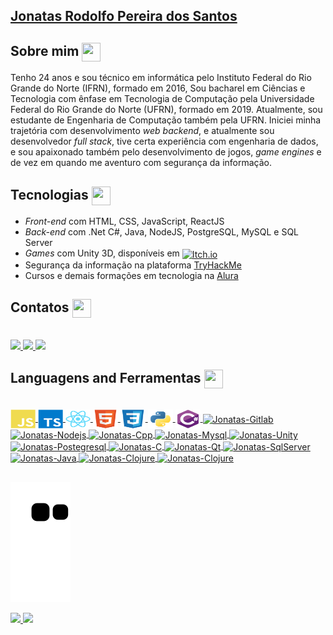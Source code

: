 ## <a href="https://www.linkedin.com/in/jonatas-rodolfo-santos/"> Jonatas Rodolfo Pereira dos Santos </a>
 
## Sobre mim <img align="center" height="30" width="30" src="https://user-images.githubusercontent.com/40967087/153697119-b5971800-f0ff-4761-bdb6-1e31436199b0.png" target="_blank"/>

Tenho 24 anos e sou técnico em informática pelo Instituto Federal do Rio Grande do Norte (IFRN), formado em 2016, Sou bacharel em Ciências e Tecnologia com ênfase em Tecnologia de Computação pela Universidade Federal do Rio Grande do Norte (UFRN), formado em 2019. Atualmente, sou estudante de Engenharia de Computação também pela UFRN. 
Iniciei minha trajetória com desenvolvimento <i>web backend</i>, e atualmente sou desenvolvedor <i>full stack</i>, tive certa experiência com engenharia de dados, e sou apaixonado também pelo desenvolvimento de jogos, <i>game engines</i> e de vez em quando me aventuro com segurança da informação.

## Tecnologias <img align="center" height="30" width="30" src="https://user-images.githubusercontent.com/40967087/153697292-cbd65158-6e30-4bf0-a42e-2ce35aa6002e.png" target="_blank"/>
- <i>Front-end</i> com HTML, CSS, JavaScript, ReactJS
- <i>Back-end</i> com .Net C#, Java, NodeJS, PostgreSQL, MySQL e SQL Server
- <i>Games</i> com Unity 3D, disponíveis em <a href="https://rodolfostark.itch.io/"><img align="center" alt="Itch.io" src="https://img.shields.io/badge/Itch-%23FF0B34.svg?style=flat&logo=Itch.io&logoColor=white"/></a>
- Segurança da informação na plataforma <a href="https://tryhackme.com/p/rodolfostark">TryHackMe</a>
- Cursos e demais formações em tecnologia na <a href="https://cursos.alura.com.br/user/rodolfojonatas">Alura</a>

## Contatos <img align="center" height="30" width="30" src="https://user-images.githubusercontent.com/40967087/153697414-c8c405a7-de48-4a3d-8262-bc4cb89055ee.png" target="_blank"/>
<div style="display: inline_block"><br>
 <a href="https://www.linkedin.com/in/jonatas-rodolfo-santos/">
  <img src="https://img.shields.io/badge/LinkedIn-0077B5?style=for-the-badge&logo=linkedin&logoColor=white" target="_blank">
 </a>
 <a href="https://medium.com/@jonatas.santos.700">
  <img src="https://img.shields.io/badge/Medium-12100E?style=for-the-badge&logo=medium&logoColor=white" target="_blank">
 </a>
 <a href="mailto:rodolfojonatas@live.com">
  <img src="https://img.shields.io/badge/Microsoft_Outlook-0078D4?style=for-the-badge&logo=microsoft-outlook&logoColor=white" target="_blank">
 </a>
</div>

## Languagens and Ferramentas <img align="center" height="30" width="30" src="https://user-images.githubusercontent.com/40967087/153697492-4b6e2564-b2e4-48ec-92e6-54e3fce1d628.png" target="_blank"/>

<div style="display: inline_block"><br>
  <a href="https://github.com/rodolfostark">
  <img align="center" alt="Jonatas-Js" height="30" width="40" src="https://raw.githubusercontent.com/devicons/devicon/master/icons/javascript/javascript-plain.svg" target="_blank">
  <img align="center" alt="Jonatas-Ts" height="30" width="40" src="https://raw.githubusercontent.com/devicons/devicon/master/icons/typescript/typescript-plain.svg" target="_blank">
  <img align="center" alt="Jonatas-React" height="30" width="40" src="https://raw.githubusercontent.com/devicons/devicon/master/icons/react/react-original.svg" target="_blank">
  <img align="center" alt="Jonatas-HTML" height="30" width="40" src="https://raw.githubusercontent.com/devicons/devicon/master/icons/html5/html5-original.svg" target="_blank">
  <img align="center" alt="Jonatas-CSS" height="30" width="40" src="https://raw.githubusercontent.com/devicons/devicon/master/icons/css3/css3-original.svg" target="_blank">
  <img align="center" alt="Jonatas-Python" height="30" width="40" src="https://raw.githubusercontent.com/devicons/devicon/master/icons/python/python-original.svg" target="_blank">
  <img align="center" alt="Jonatas-Csharp" height="30" width="40" src="https://raw.githubusercontent.com/devicons/devicon/master/icons/csharp/csharp-original.svg" target="_blank">
  <img align="center" alt="Jonatas-Gitlab" height="30" width="40" src="https://cdn.jsdelivr.net/gh/devicons/devicon/icons/gitlab/gitlab-plain.svg" target="_blank">
  <img align="center" alt="Jonatas-Nodejs" height="30" width="40" src="https://cdn.jsdelivr.net/gh/devicons/devicon/icons/nodejs/nodejs-original.svg" target="_blank">
  <img align="center" alt="Jonatas-Cpp" height="30" width="40" src="https://cdn.jsdelivr.net/gh/devicons/devicon/icons/cplusplus/cplusplus-original.svg" target="_blank">
  <img align="center" alt="Jonatas-Mysql" height="30" width="40" src="https://cdn.jsdelivr.net/gh/devicons/devicon/icons/mysql/mysql-original.svg" target="_blank">
  <img align="center" alt="Jonatas-Unity" height="30" width="40" src="https://cdn.jsdelivr.net/gh/devicons/devicon/icons/unity/unity-original.svg" target="_blank">
  <img align="center" alt="Jonatas-Postegresql" height="30" width="40" src="https://cdn.jsdelivr.net/gh/devicons/devicon/icons/postgresql/postgresql-original.svg" target="_blank">
 <img align="center" alt="Jonatas-C" height="30" width="40" src="https://cdn.jsdelivr.net/gh/devicons/devicon/icons/c/c-original.svg" target="_blank">
 <img align="center" alt="Jonatas-Qt" height="30" width="40" src="https://cdn.jsdelivr.net/gh/devicons/devicon/icons/qt/qt-original.svg" target="_blank">
 <img align="center" alt="Jonatas-SqlServer" height="30" width="40" src="https://cdn.jsdelivr.net/gh/devicons/devicon/icons/microsoftsqlserver/microsoftsqlserver-plain.svg" target="_blank">
 <img align="center" alt="Jonatas-Java" height="30" width="40" src="https://cdn.jsdelivr.net/gh/devicons/devicon/icons/java/java-original.svg" target="_blank">
 <img align="center" alt="Jonatas-Clojure" height="30" width="40" src="https://cdn.jsdelivr.net/gh/devicons/devicon/icons/clojure/clojure-original.svg" target="_blank">
 <img align="center" alt="Jonatas-Clojure" height="30" width="40" src="https://cdn.jsdelivr.net/gh/devicons/devicon/icons/jupyter/jupyter-original-wordmark.svg" target="_blank">
</div>

##
<div>
  <a href="https://github.com/rodolfostark">
   
  ![Snake animation](https://github.com/rodolfostark/rodolfostark/blob/output/github-contribution-grid-snake.svg) 
   
  <img height="180em" src="https://github-readme-stats.vercel.app/api?username=rodolfostark&show_icons=true&theme=omni&include_all_commits=true"/>
  <img height="180em" src="https://github-readme-stats.vercel.app/api/top-langs/?username=rodolfostark&layout=compact&theme=omni"/>
</div> 
